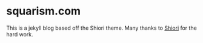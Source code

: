 # squarism.com

This is a jekyll blog based off the Shiori theme.  Many thanks to
[Shiori](http://ellekasai.github.io/shiori) for the hard work.
